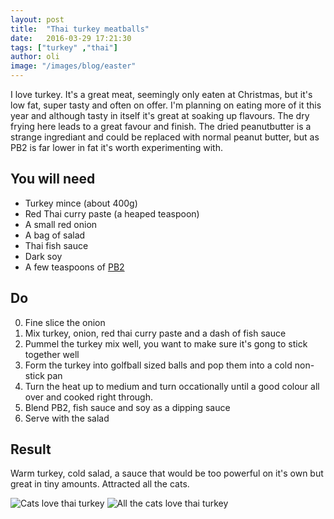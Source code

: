 ```yaml
---
layout: post
title:  "Thai turkey meatballs"
date:   2016-03-29 17:21:30
tags: ["turkey" ,"thai"]
author: oli
image: "/images/blog/easter"
---
```


I love turkey.  It's a great meat, seemingly only eaten at Christmas, but it's low fat, super tasty and often on offer.  I'm planning on eating more of it this year and although tasty in itself it's great at soaking up flavours.  The dry frying here leads to a great favour and finish.  The dried peanutbutter is a strange ingrediant and could be replaced with normal peanut butter, but as PB2 is far lower in fat it's worth experimenting with.

## You will need


* Turkey mince (about 400g)
* Red Thai curry paste (a heaped teaspoon)
* A small red onion
* A bag of salad
* Thai fish sauce
* Dark soy
* A few teaspoons of [PB2](http://amzn.to/1pIhZff)


## Do

0. Fine slice the onion
1. Mix turkey, onion, red thai curry paste and a dash of fish sauce
2. Pummel the turkey mix well, you want to make sure it's gong to stick together well
3. Form the turkey into golfball sized balls and pop them into a cold non-stick pan
4. Turn the heat up to medium and turn occationally until a good colour all over and cooked right through.
5. Blend PB2, fish sauce and soy as a dipping sauce
6.  Serve with the salad


## Result

Warm turkey, cold salad, a sauce that would be too powerful on it's own but great in tiny amounts.  Attracted all the cats.


![Cats love thai turkey](/images/blog/thai-turkey-meatballs-1.jpg)
![All the cats love thai turkey](/images/blog/thai-turkey-meatballs-2.jpg)

